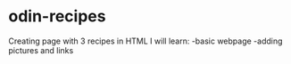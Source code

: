 # odin-recipes
Creating page with 3 recipes in HTML
    I will learn:
        -basic webpage
        -adding pictures and links 